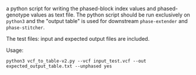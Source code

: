 
a python script for writing the phased-block index values and phased-genotype values as text file.
The python script should be run exclusively on `python3` and the "output table" is used for downstream `phase-extender` and `phase-stitcher`.

The test files: input and expected output files are included.

Usage:

    python3 vcf_to_table-v2.py --vcf input_test.vcf --out expected_output_table.txt --unphased yes

